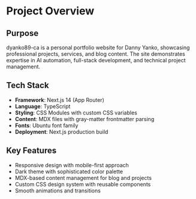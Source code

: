 # Project Overview

## Purpose
dyanko89-ca is a personal portfolio website for Danny Yanko, showcasing professional projects, services, and blog content. The site demonstrates expertise in AI automation, full-stack development, and technical project management.

## Tech Stack
- **Framework**: Next.js 14 (App Router)
- **Language**: TypeScript
- **Styling**: CSS Modules with custom CSS variables
- **Content**: MDX files with gray-matter frontmatter parsing
- **Fonts**: Ubuntu font family
- **Deployment**: Next.js production build

## Key Features
- Responsive design with mobile-first approach
- Dark theme with sophisticated color palette
- MDX-based content management for blog and projects
- Custom CSS design system with reusable components
- Smooth animations and transitions